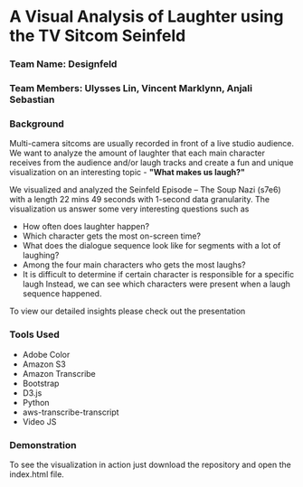 # A Visual Analysis of Laughter using the TV Sitcom Seinfeld
### Team Name: Designfeld
### Team Members: Ulysses Lin, Vincent Marklynn, Anjali Sebastian

### Background
Multi-camera sitcoms are usually recorded in front of a live studio audience. We want to analyze the amount of laughter that each main
character receives from the audience and/or laugh tracks and create a fun and unique visualization on an interesting topic - **"What makes us laugh?"**

We visualized and analyzed the Seinfeld Episode – The Soup Nazi (s7e6)  with a length 22 mins 49 seconds with 1-second data granularity. The visualization us answer some very interesting questions such as
- How often does laughter happen?
- Which character gets the most on-screen time?
- What does the dialogue sequence look like for segments with a lot of laughing?
- Among the four main characters who gets the most laughs?
- It is difficult to determine if certain character is responsible for a specific laugh Instead, we can see which characters were present when a laugh sequence happened.

To view our detailed insights please check out the presentation 

### Tools Used
- Adobe Color
- Amazon S3
- Amazon Transcribe
- Bootstrap
- D3.js
- Python
- aws-transcribe-transcript
- Video JS

### Demonstration
To see the visualization in action just download the repository and open the index.html file.
